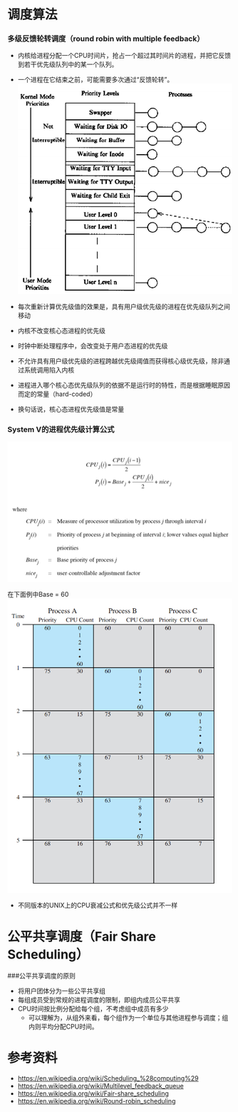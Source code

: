 # 调度算法
### 多级反馈轮转调度（round robin with multiple feedback）
* 内核给进程分配一个CPU时间片，抢占一个超过其时间片的进程，并把它反馈到若干优先级队列中的某一个队列。
* 一个进程在它结束之前，可能需要多次通过“反馈轮转”。
![pic/sched_mlfq.png](pic/sched_mlfq.png)

* 每次重新计算优先级值的效果是，具有用户级优先级的进程在优先级队列之间移动
* 内核不改变核心态进程的优先级
* 时钟中断处理程序中，会改变处于用户态进程的优先级
* 不允许具有用户级优先级的进程跨越优先级阈值而获得核心级优先级，除非通过系统调用陷入内核
* 进程进入哪个核心态优先级队列的依据不是运行时的特性，而是根据睡眠原因而定的常量（hard-coded）
* 换句话说，核心态进程优先级值是常量

### System V的进程优先级计算公式
![pic/sched_UNIX_schd_alg.png](pic/sched_UNIX_schd_alg.png)

在下面例中Base = 60
![pic/sched_UNIX_schd_eg.png](pic/sched_UNIX_schd_eg.png)
* 不同版本的UNIX上的CPU衰减公式和优先级公式并不一样


# 公平共享调度（Fair Share Scheduling）
###公平共享调度的原则
* 将用户团体分为一些公平共享组
* 每组成员受到常规的进程调度的限制，即组内成员公平共享
* CPU时间按比例分配给每个组，不考虑组中成员有多少
  * 可以理解为，从组外来看，每个组作为一个单位与其他进程参与调度；组内则平均分配CPU时间。


# 参考资料
* https://en.wikipedia.org/wiki/Scheduling_%28computing%29
* https://en.wikipedia.org/wiki/Multilevel_feedback_queue
* https://en.wikipedia.org/wiki/Fair-share_scheduling
* https://en.wikipedia.org/wiki/Round-robin_scheduling
